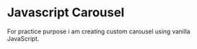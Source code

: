 # Javascript Carousel

For practice purpose i am creating custom carousel using vanilla JavaScript.
